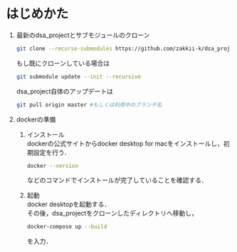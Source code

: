 # はじめかた
1. 最新のdsa_projectとサブモジュールのクローン
   ```bash
   git clone --recurse-submodules https://github.com/zakkii-k/dsa_project
   ```
   もし既にクローンしている場合は
   ```bash
   git submodule update --init --recursive
   ```
   dsa_project自体のアップデートは
   ```bash
   git pull origin master #もしくは利用中のブランチ名
   ```

2. dockerの準備
   1. インストール  
        dockerの公式サイトからdocker desktop for macをインストールし，初期設定を行う．
      ```bash
      docker --version
      ```
        などのコマンドでインストールが完了していることを確認する．

   2. 起動  
        docker desktopを起動する．  
        その後，dsa_projectをクローンしたディレクトリへ移動し，
      ```bash
      docker-compose up --build
      ```
        を入力．
   
   
